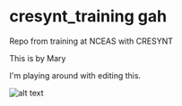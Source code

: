 # cresynt_training gah

Repo from training at NCEAS with CRESYNT

This is by Mary

I'm playing around with editing this. 

![alt text]("IMG_5758.JPG")
